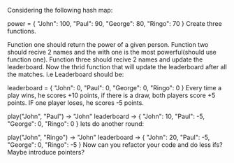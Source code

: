 Considering the following hash map:

power = {
"John": 100,
"Paul": 90,
"George": 80,
"Ringo": 70
}
Create three functions.

Function one should return the power of a given person.
Function two should recive 2 names and the with one is the most powerful(should use function one).
Function three should recive 2 names and update the leaderboard.
Now the thrid function that will update the leaderboard after all the matches. i.e Leaderboard should be:

leaderboard = {
"John": 0,
"Paul": 0,
"George": 0,
"Ringo": 0
}
Every time a play wins, he scores +10 points, if there is a draw, both players score +5 points. IF one player loses, he scores -5 points.

play("John", "Paul") -> "John"
leaderboard -> {
"John": 10,
"Paul": -5,
"George": 0,
"Ringo": 0
}
lets do another round:

play("John", "Ringo") -> "John"
leaderboard -> {
"John": 20,
"Paul": -5,
"George": 0,
"Ringo": -5
}
Now can you refactor your code and do less ifs? Maybe introduce pointers?